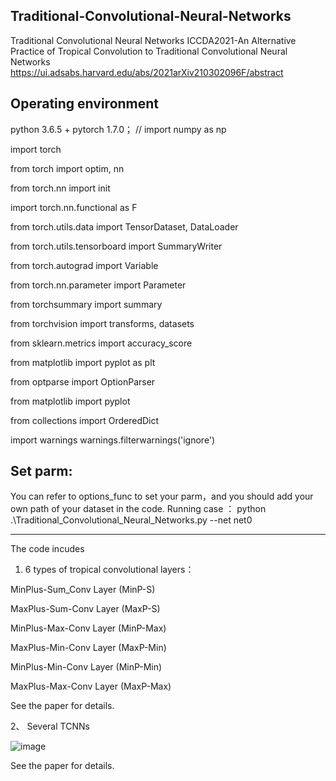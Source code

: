 Traditional-Convolutional-Neural-Networks
-----------------------------------------------------------------------------------------------------------------------------------------------
Traditional Convolutional Neural Networks ICCDA2021-An Alternative Practice of Tropical Convolution to Traditional Convolutional Neural Networks https://ui.adsabs.harvard.edu/abs/2021arXiv210302096F/abstract

Operating environment
-----------------------------------------------------------------------------------------------------------------------------------------------
python 3.6.5 + pytorch 1.7.0； // import numpy as np

import torch

from torch import optim, nn

from torch.nn import init

import torch.nn.functional as F

from torch.utils.data import TensorDataset, DataLoader

from torch.utils.tensorboard import SummaryWriter

from torch.autograd import Variable

from torch.nn.parameter import Parameter

from torchsummary import summary

from torchvision import transforms, datasets

from sklearn.metrics import accuracy_score

from matplotlib import pyplot as plt

from optparse import OptionParser

from matplotlib import pyplot

from collections import OrderedDict

import warnings warnings.filterwarnings('ignore')

Set parm:
-----------------------------------------------------------------------------------------------------------------------------------------------
You can refer to options_func to set your parm，and you should add your own path of your dataset in the code.
Running case ： python .\Traditional_Convolutional_Neural_Networks.py --net net0

-----------------------------------------------------------------------------------------------------------------------------------------------

The code incudes

1.  6 types of tropical convolutional layers：

MinPlus-Sum_Conv Layer (MinP-S)

MaxPlus-Sum-Conv Layer (MaxP-S)

MinPlus-Max-Conv Layer (MinP-Max)

MaxPlus-Min-Conv Layer (MaxP-Min)

MinPlus-Min-Conv Layer (MinP-Min)

MaxPlus-Max-Conv Layer (MaxP-Max)

See the paper for details.

2、 Several TCNNs

![image](https://user-images.githubusercontent.com/86921131/124767651-94beed00-df6a-11eb-8748-63f7a62282ee.png)


See the paper for details.
